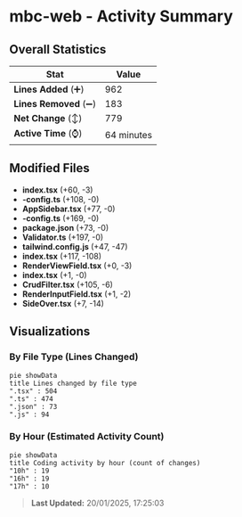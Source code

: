 # mbc-web - Activity Summary 

## Overall Statistics

| Stat                   | Value                                                             |
| ---------------------- | ----------------------------------------------------------------- |
| **Lines Added** (➕)   | 962                                          |
| **Lines Removed** (➖) | 183                                        |
| **Net Change** (↕)    | 779                |
| **Active Time** (⌚)   | 64 minutes |


## Modified Files
- **index.tsx** (+60, -3)
- **-config.ts** (+108, -0)
- **AppSidebar.tsx** (+77, -0)
- **-config.ts** (+169, -0)
- **package.json** (+73, -0)
- **Validator.ts** (+197, -0)
- **tailwind.config.js** (+47, -47)
- **index.tsx** (+117, -108)
- **RenderViewField.tsx** (+0, -3)
- **index.tsx** (+1, -0)
- **CrudFilter.tsx** (+105, -6)
- **RenderInputField.tsx** (+1, -2)
- **SideOver.tsx** (+7, -14)

## Visualizations

### By File Type (Lines Changed)

```mermaid
pie showData
title Lines changed by file type
".tsx" : 504
".ts" : 474
".json" : 73
".js" : 94
```

### By Hour (Estimated Activity Count)

```mermaid
pie showData
title Coding activity by hour (count of changes)
"10h" : 19
"16h" : 19
"17h" : 10
```


> **Last Updated:** 20/01/2025, 17:25:03